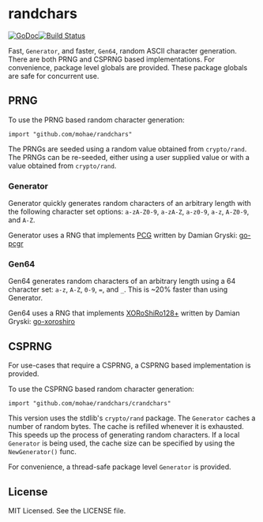 # randchars
[![GoDoc](https://godoc.org/github.com/mohae/randchars?status.svg)](https://godoc.org/github.com/mohae/randchars)[![Build Status](https://travis-ci.org/mohae/randchars.png)](https://travis-ci.org/mohae/randchars)

Fast, `Generator`, and faster, `Gen64`, random ASCII character generation.  There are both PRNG and CSPRNG based implementations.  For convenience, package level globals are provided.  These package globals are safe for concurrent use.

## PRNG
To use the PRNG based random character generation:

    import "github.com/mohae/randchars"

The PRNGs are seeded using a random value obtained from `crypto/rand`.  The PRNGs can be re-seeded, either using a user supplied value or with a value obtained from `crypto/rand`.

### Generator
Generator quickly generates random characters of an arbitrary length with the following character set options: `a-zA-Z0-9`, `a-zA-Z`, `a-z0-9`, `a-z`, `A-Z0-9`, and `A-Z`.

Generator uses a RNG that implements [PCG](http://www.pcg-random.org) written by Damian Gryski: [go-pcgr](https://github.com/dgryski/go-pcgr)

### Gen64
Gen64 generates random characters of an arbitrary length using a 64 character set: `a-z`, `A-Z`, `0-9`, `=`, and `_`.  This is ~20% faster than using Generator.

Gen64 uses a RNG that implements [XORoShiRo128+](http://xoroshiro.di.unimi.it/) written by Damian Gryski: [go-xoroshiro](https://github.com/dgryski/go-xoroshiro)


## CSPRNG
For use-cases that require a CSPRNG, a CSPRNG based implementation is provided.

To use the CSPRNG based random character generation:

    import "github.com/mohae/randchars/crandchars"

This version uses the stdlib's `crypto/rand` package.  The `Generator` caches a number of random bytes.  The cache is refilled whenever it is exhausted.  This speeds up the process of generating random characters.  If a local `Generator` is being used, the cache size can be specified by using the `NewGenerator()` func.

For convenience, a thread-safe package level `Generator` is provided.

## License
MIT Licensed.  See the LICENSE file.
